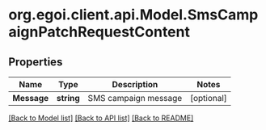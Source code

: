 # org.egoi.client.api.Model.SmsCampaignPatchRequestContent
## Properties

Name | Type | Description | Notes
------------ | ------------- | ------------- | -------------
**Message** | **string** | SMS campaign message | [optional] 

[[Back to Model list]](../README.md#documentation-for-models) [[Back to API list]](../README.md#documentation-for-api-endpoints) [[Back to README]](../README.md)

